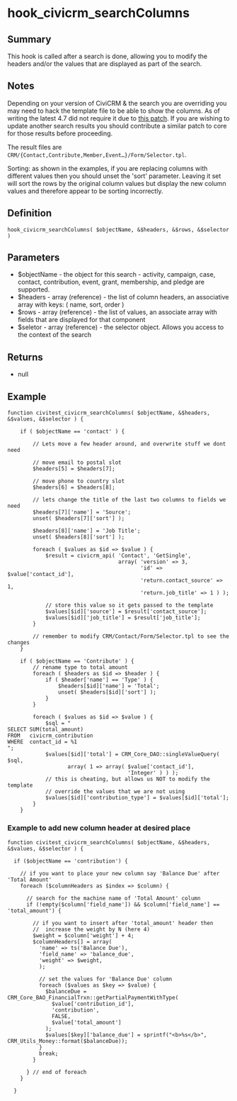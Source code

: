 # hook_civicrm_searchColumns

## Summary

This hook is called after a search is done, allowing you to
modify the headers and/or the values that are displayed as part of the
search.

## Notes

Depending on your version of CiviCRM & the search you are overriding you may need
to hack the template file to be able to show the columns. As of writing the latest
4.7 did not require it due to [this patch](https://github.com/aydun/civicrm-core/commit/4fb5fcf3b17af6c9f5bf49ecc69902c5b0b78c24). If you are wishing to update
another search results you should contribute a similar patch to core for those
results before proceeding.

The result files are
`CRM/{Contact,Contribute,Member,Event…}/Form/Selector.tpl`. 

Sorting: as shown in the examples, if you are replacing columns with
different values then you should unset the 'sort' parameter.  Leaving it
set will sort the rows by the original column values but display the new
column values and therefore appear to be sorting incorrectly.

## Definition

    hook_civicrm_searchColumns( $objectName, &$headers, &$rows, &$selector )

## Parameters

-   $objectName - the object for this search - activity, campaign,
    case, contact, contribution, event, grant, membership, and pledge
    are supported.
-   $headers - array (reference) - the list of column headers, an
    associative array with keys: ( name, sort, order )
-   $rows - array (reference) - the list of values, an associate array
    with fields that are displayed for that component
-   $seletor - array (reference) - the selector object. Allows you
    access to the context of the search

## Returns

-   null

## **Example**

    function civitest_civicrm_searchColumns( $objectName, &$headers,  &$values, &$selector ) {

        if ( $objectName == 'contact' ) {

            // Lets move a few header around, and overwrite stuff we dont need

            // move email to postal slot
            $headers[5] = $headers[7];

            // move phone to country slot
            $headers[6] = $headers[8];

            // lets change the title of the last two columns to fields we need
            $headers[7]['name'] = 'Source';
            unset( $headers[7]['sort'] );

            $headers[8]['name'] = 'Job Title';
            unset( $headers[8]['sort'] );

            foreach ( $values as $id => $value ) {
                $result = civicrm_api( 'Contact', 'GetSingle',
                                       array( 'version' => 3,
                                              'id' => $value['contact_id'],
                                              'return.contact_source' => 1,
                                              'return.job_title' => 1 ) );

                // store this value so it gets passed to the template
                $values[$id]['source'] = $result['contact_source'];
                $values[$id]['job_title'] = $result['job_title'];
            }

            // remember to modify CRM/Contact/Form/Selector.tpl to see the changes
        }

        if ( $objectName == 'Contribute' ) {
            // rename type to total amount
            foreach ( $headers as $id => $header ) {
                if ( $header['name'] == 'Type' ) {
                    $headers[$id]['name'] = 'Total';
                    unset( $headers[$id]['sort'] );
                }
            }

            foreach ( $values as $id => $value ) {
                $sql = "
    SELECT SUM(total_amount)
    FROM   civicrm_contribution
    WHERE  contact_id = %1
    ";
                $values[$id]['total'] = CRM_Core_DAO::singleValueQuery( $sql,
                       array( 1 => array( $value['contact_id'],
                                          'Integer' ) ) );
                // this is cheating, but allows us NOT to modify the template
                // override the values that we are not using
                $values[$id]['contribution_type'] = $values[$id]['total'];
            }
        }

### **Example to add new column header at desired place**

    function civitest_civicrm_searchColumns( $objectName, &$headers,  &$values, &$selector ) {

      if ($objectName == 'contribution') {

        // if you want to place your new column say 'Balance Due' after 'Total Amount'
        foreach ($columnHeaders as $index => $column) {

          // search for the machine name of 'Total Amount' column
          if (!empty($column['field_name']) && $column['field_name'] == 'total_amount') {

            // if you want to insert after 'total_amount' header then
            //  increase the weight by N (here 4)
            $weight = $column['weight'] + 4;
            $columnHeaders[] = array(
              'name' => ts('Balance Due'),
              'field_name' => 'balance_due',
              'weight' => $weight,
              );

              // set the values for 'Balance Due' column
              foreach ($values as $key => $value) {
                $balanceDue = CRM_Core_BAO_FinancialTrxn::getPartialPaymentWithType(
                  $value['contribution_id'],
                  'contribution',
                  FALSE,
                  $value['total_amount']
                );
                $values[$key]['balance_due'] = sprintf("<b>%s</b>", CRM_Utils_Money::format($balanceDue));
              }
              break;
            }

          } // end of foreach
        }

      }
